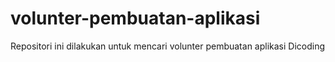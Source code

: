 # volunter-pembuatan-aplikasi
Repositori ini dilakukan untuk mencari volunter pembuatan aplikasi Dicoding
